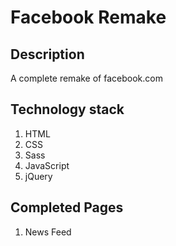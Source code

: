 # Facebook Remake

## Description

A complete remake of facebook.com

## Technology stack

1. HTML
2. CSS
3. Sass
4. JavaScript
5. jQuery

## Completed Pages
1. News Feed